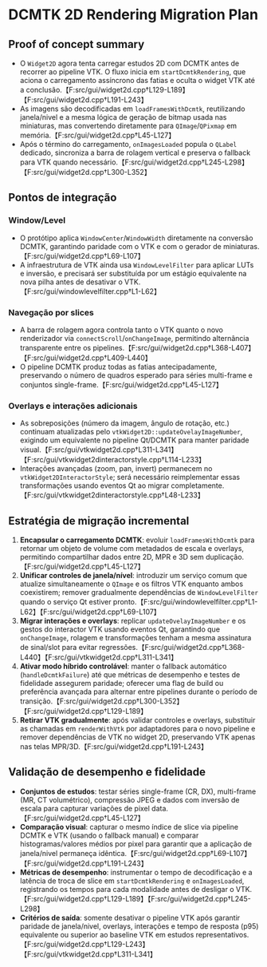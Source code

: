 # DCMTK 2D Rendering Migration Plan

## Proof of concept summary
- O `Widget2D` agora tenta carregar estudos 2D com DCMTK antes de recorrer ao pipeline VTK. O fluxo inicia em `startDcmtkRendering`, que aciona o carregamento assíncrono das fatias e oculta o widget VTK até a conclusão.【F:src/gui/widget2d.cpp†L129-L189】【F:src/gui/widget2d.cpp†L191-L243】
- As imagens são decodificadas em `loadFramesWithDcmtk`, reutilizando janela/nivel e a mesma lógica de geração de bitmap usada nas miniaturas, mas convertendo diretamente para `QImage`/`QPixmap` em memória.【F:src/gui/widget2d.cpp†L45-L127】
- Após o término do carregamento, `onImagesLoaded` popula o `QLabel` dedicado, sincroniza a barra de rolagem vertical e preserva o fallback para VTK quando necessário.【F:src/gui/widget2d.cpp†L245-L298】【F:src/gui/widget2d.cpp†L300-L352】

## Pontos de integração
### Window/Level
- O protótipo aplica `WindowCenter`/`WindowWidth` diretamente na conversão DCMTK, garantindo paridade com o VTK e com o gerador de miniaturas.【F:src/gui/widget2d.cpp†L69-L107】
- A infraestrutura de VTK ainda usa `WindowLevelFilter` para aplicar LUTs e inversão, e precisará ser substituída por um estágio equivalente na nova pilha antes de desativar o VTK.【F:src/gui/windowlevelfilter.cpp†L1-L62】

### Navegação por slices
- A barra de rolagem agora controla tanto o VTK quanto o novo renderizador via `connectScroll`/`onChangeImage`, permitindo alternância transparente entre os pipelines.【F:src/gui/widget2d.cpp†L368-L407】【F:src/gui/widget2d.cpp†L409-L440】
- O pipeline DCMTK produz todas as fatias antecipadamente, preservando o número de quadros esperado para séries multi-frame e conjuntos single-frame.【F:src/gui/widget2d.cpp†L45-L127】

### Overlays e interações adicionais
- As sobreposições (número da imagem, ângulo de rotação, etc.) continuam atualizadas pelo `vtkWidget2D::updateOvelayImageNumber`, exigindo um equivalente no pipeline Qt/DCMTK para manter paridade visual.【F:src/gui/vtkwidget2d.cpp†L311-L341】【F:src/gui/vtkwidget2dinteractorstyle.cpp†L114-L233】
- Interações avançadas (zoom, pan, invert) permanecem no `vtkWidget2DInteractorStyle`; será necessário reimplementar essas transformações usando eventos Qt ao migrar completamente.【F:src/gui/vtkwidget2dinteractorstyle.cpp†L48-L233】

## Estratégia de migração incremental
1. **Encapsular o carregamento DCMTK**: evoluir `loadFramesWithDcmtk` para retornar um objeto de volume com metadados de escala e overlays, permitindo compartilhar dados entre 2D, MPR e 3D sem duplicação.【F:src/gui/widget2d.cpp†L45-L127】
2. **Unificar controles de janela/nível**: introduzir um serviço comum que atualize simultaneamente o `QImage` e os filtros VTK enquanto ambos coexistirem; remover gradualmente dependências de `WindowLevelFilter` quando o serviço Qt estiver pronto.【F:src/gui/windowlevelfilter.cpp†L1-L62】【F:src/gui/widget2d.cpp†L69-L107】
3. **Migrar interações e overlays**: replicar `updateOvelayImageNumber` e os gestos do interactor VTK usando eventos Qt, garantindo que `onChangeImage`, rolagem e transformações tenham a mesma assinatura de sinal/slot para evitar regressões.【F:src/gui/widget2d.cpp†L368-L440】【F:src/gui/vtkwidget2d.cpp†L311-L341】
4. **Ativar modo híbrido controlável**: manter o fallback automático (`handleDcmtkFailure`) até que métricas de desempenho e testes de fidelidade assegurem paridade; oferecer uma flag de build ou preferência avançada para alternar entre pipelines durante o período de transição.【F:src/gui/widget2d.cpp†L300-L352】【F:src/gui/widget2d.cpp†L129-L189】
5. **Retirar VTK gradualmente**: após validar controles e overlays, substituir as chamadas em `renderWithVtk` por adaptadores para o novo pipeline e remover dependências de VTK no widget 2D, preservando VTK apenas nas telas MPR/3D.【F:src/gui/widget2d.cpp†L191-L243】

## Validação de desempenho e fidelidade
- **Conjuntos de estudos**: testar séries single-frame (CR, DX), multi-frame (MR, CT volumétrico), compressão JPEG e dados com inversão de escala para capturar variações de pixel data.【F:src/gui/widget2d.cpp†L45-L127】
- **Comparação visual**: capturar o mesmo índice de slice via pipeline DCMTK e VTK (usando o fallback manual) e comparar histogramas/valores médios por pixel para garantir que a aplicação de janela/nivel permaneça idêntica.【F:src/gui/widget2d.cpp†L69-L107】【F:src/gui/widget2d.cpp†L191-L243】
- **Métricas de desempenho**: instrumentar o tempo de decodificação e a latência de troca de slice em `startDcmtkRendering` e `onImagesLoaded`, registrando os tempos para cada modalidade antes de desligar o VTK.【F:src/gui/widget2d.cpp†L129-L189】【F:src/gui/widget2d.cpp†L245-L298】
- **Critérios de saída**: somente desativar o pipeline VTK após garantir paridade de janela/nivel, overlays, interações e tempo de resposta (p95) equivalente ou superior ao baseline VTK em estudos representativos.【F:src/gui/widget2d.cpp†L129-L243】【F:src/gui/vtkwidget2d.cpp†L311-L341】
